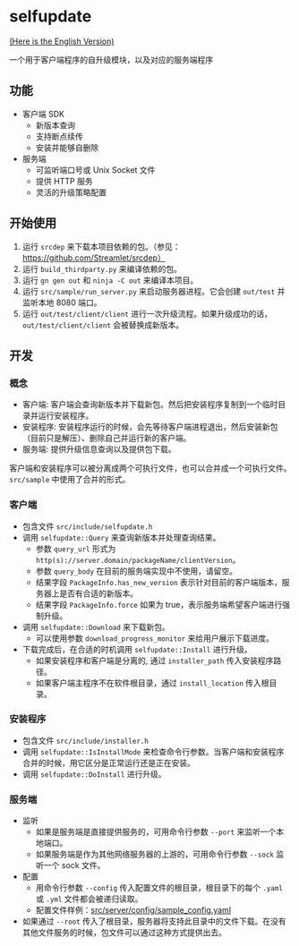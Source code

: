 # selfupdate

[(Here is the English Version)](README.md)

一个用于客户端程序的自升级模块，以及对应的服务端程序

## 功能

* 客户端 SDK
  * 新版本查询
  * 支持断点续传
  * 安装并能够自删除
* 服务端
  * 可监听端口号或 Unix Socket 文件
  * 提供 HTTP 服务
  * 灵活的升级策略配置

## 开始使用

1. 运行 `srcdep` 来下载本项目依赖的包。（参见：https://github.com/Streamlet/srcdep）
2. 运行 `build_thirdparty.py` 来编译依赖的包。
3. 运行 `gn gen out` 和 `ninja -C out` 来编译本项目。
4. 运行 `src/sample/run_server.py` 来启动服务器进程。它会创建 `out/test` 并监听本地 8080 端口。
5. 运行 `out/test/client/client` 进行一次升级流程。如果升级成功的话，`out/test/client/client` 会被替换成新版本。

## 开发

### 概念

* 客户端: 客户端会查询新版本并下载新包。然后把安装程序复制到一个临时目录并运行安装程序。
* 安装程序: 安装程序运行的时候，会先等待客户端进程退出，然后安装新包（目前只是解压）、删除自己并运行新的客户端。
* 服务端: 提供升级信息查询以及提供包下载。

客户端和安装程序可以被分离成两个可执行文件，也可以合并成一个可执行文件。`src/sample` 中使用了合并的形式。

### 客户端

* 包含文件 `src/include/selfupdate.h`
* 调用 `selfupdate::Query` 来查询新版本并处理查询结果。
  * 参数 `query_url` 形式为 `http(s)://server.domain/packageName/clientVersion`。
  * 参数 `query_body` 在目前的服务端实现中不使用，请留空。
  * 结果字段 `PackageInfo.has_new_version` 表示针对目前的客户端版本，服务器上是否有合适的新版本。
  * 结果字段 `PackageInfo.force` 如果为 true，表示服务端希望客户端进行强制升级。
* 调用 `selfupdate::Download` 来下载新包。
  * 可以使用参数 `download_progress_monitor` 来给用户展示下载进度。
* 下载完成后，在合适的时机调用 `selfupdate::Install` 进行升级。
  * 如果安装程序和客户端是分离的, 通过 `installer_path` 传入安装程序路径。
  * 如果客户端主程序不在软件根目录，通过 `install_location` 传入根目录。

### 安装程序

* 包含文件 `src/include/installer.h`
* 调用 `selfupdate::IsInstallMode` 来检查命令行参数。当客户端和安装程序合并的时候，用它区分是正常运行还是正在安装。
* 调用 `selfupdate::DoInstall` 进行升级。

### 服务端

* 监听
  * 如果是服务端是直接提供服务的，可用命令行参数 `--port` 来监听一个本地端口。
  * 如果服务端是作为其他网络服务器的上游的，可用命令行参数 `--sock` 监听一个 sock 文件。
* 配置
  * 用命令行参数 `--config` 传入配置文件的根目录，根目录下的每个 `.yaml` 或 `.yml` 文件都会被递归读取。
  * 配置文件样例：[src/server/config/sample_config.yaml](src/server/config/sample_config.yaml)
* 如果通过 `--root` 传入了根目录，服务器将支持此目录中的文件下载。在没有其他文件服务的时候，包文件可以通过这种方式提供出去。